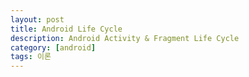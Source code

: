 ```yaml
---
layout: post
title: Android Life Cycle
description: Android Activity & Fragment Life Cycle
category: [android]
tags: 이론
---
```




<img src="{{ '/assets/img/Android_LifeCycle.jpg' | prepend: site.baseurl }}" alt="">
